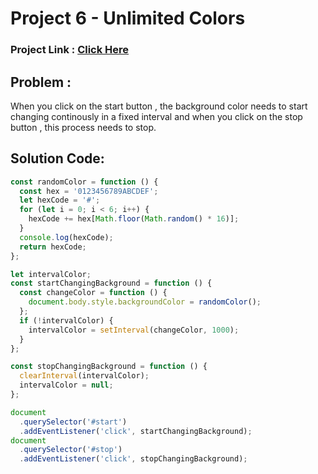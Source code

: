 # Project 6 - Unlimited Colors
### Project Link : [Click Here](https://stackblitz.com/edit/stackblitz-starters-drvbqn?file=Project%201%20-%20ColorChanger%2Fscript.js)

## Problem : 
When you click on the start button , the background color needs to start changing continously in a fixed interval and when you click on the stop button , this process needs to stop.

## Solution Code:
```javascript
const randomColor = function () {
  const hex = '0123456789ABCDEF';
  let hexCode = '#';
  for (let i = 0; i < 6; i++) {
    hexCode += hex[Math.floor(Math.random() * 16)];
  }
  console.log(hexCode);
  return hexCode;
};

let intervalColor;
const startChangingBackground = function () {
  const changeColor = function () {
    document.body.style.backgroundColor = randomColor();
  };
  if (!intervalColor) {
    intervalColor = setInterval(changeColor, 1000);
  }
};

const stopChangingBackground = function () {
  clearInterval(intervalColor);
  intervalColor = null;
};

document
  .querySelector('#start')
  .addEventListener('click', startChangingBackground);
document
  .querySelector('#stop')
  .addEventListener('click', stopChangingBackground);
```
